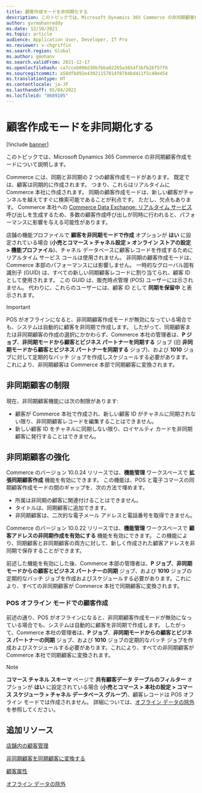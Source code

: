 ```yaml
---
title: 顧客作成モードを非同期化する
description: このトピックでは、Microsoft Dynamics 365 Commerce の非同期顧客作成モードについて説明します。
author: gvrmohanreddy
ms.date: 12/10/2021
ms.topic: article
audience: Application User, Developer, IT Pro
ms.reviewer: v-chgriffin
ms.search.region: Global
ms.author: gmohanv
ms.search.validFrom: 2021-12-17
ms.openlocfilehash: ca7cceb066d30b7bba82265a3654f3bfb26f57f6
ms.sourcegitcommit: a58dfb892e43921157014f0784bd411f5c40e454
ms.translationtype: HT
ms.contentlocale: ja-JP
ms.lasthandoff: 05/04/2022
ms.locfileid: "8689105"
---
```

# <a name="asynchronous-customer-creation-mode"></a>顧客作成モードを非同期化する

[!include [banner](includes/banner.md)]

このトピックでは、Microsoft Dynamics 365 Commerce の非同期顧客作成モードについて説明します。

Commerce には、同期と非同期の 2 つの顧客作成モードがあります。 既定では、顧客は同期的に作成されます。 つまり、これらはリアルタイムに Commerce 本社に作成されます。 同期の顧客作成モードは、新しい顧客がチャンネルを越えてすぐに検索可能であることが利点です。 ただし、欠点もあります。 Commerce 本社への [Commerce Data Exchange: リアルタイム サービス](dev-itpro/define-retail-channel-communications-cdx.md#realtime-service)呼び出しを生成するため、多数の顧客作成呼び出しが同時に行われると、パフォーマンスに影響を与える可能性があります。

店舗の機能プロファイルで **顧客を非同期モードで作成** オプションが **はい** に設定されている場合 (**小売とコマース \> チャネル設定 \> オンライン ストアの設定 \> 機能プロファイル**)、チャネル データベースに顧客レコードを作成するためにリアルタイム サービス コールは使用されません。 非同期の顧客作成モードは、Commerce 本部のパフォーマンスには影響しません。 一時的なグローバル固有識別子 (GUID) は、すべての新しい同期顧客レコードに割り当てられ、顧客 ID として使用されます。 この GUID は、販売時点管理 (POS) ユーザーには示されません。 代わりに、これらのユーザーには、顧客 ID として **同期を保留中** と表示されます。

> [!IMPORTANT]
> POS がオフラインになると、非同期顧客作成モードが無効になっている場合でも、システムは自動的に顧客を非同期で作成します。 したがって、同期顧客または非同期顧客の作成の選択にかかわらず、Commerce 本社の管理者は、**P ジョブ**、**非同期モードから顧客とビジネス パートナーを同期する** ジョブ (旧 **非同期モードから顧客とビジネス パートナーを同期する** ジョブ)、および **1010** ジョブに対して定期的なバッチ ジョブを作成しスケジュールする必要があります。これにより、非同期顧客は Commerce 本部で同期顧客に変換されます。

## <a name="async-customer-limitations"></a>非同期顧客の制限

現在、非同期顧客機能には次の制限があります:

- 顧客が Commerce 本社で作成され、新しい顧客 ID がチャネルに同期されない限り、非同期顧客レコードを編集することはできません。
- 新しい顧客 ID をチャネルに同期しない限り、ロイヤルティ カードを非同期顧客に発行することはできません。

## <a name="async-customer-enhancements"></a>非同期顧客の強化

Commerce のバージョン 10.0.24 リリースでは、**機能管理** ワークスペースで **拡張同期顧客作成** 機能を有効にできます。 この機能は、POS と電子コマースの同期顧客作成モードの間のギャップを、次の方法で埋めます。

- 所属は非同期の顧客に関連付けることはできません。
- タイトルは、同期顧客に追加できます。
- 非同期顧客は、二次的な電子メール アドレスと電話番号を取得できません。

Commerce のバージョン 10.0.22 リリースでは、**機能管理** ワークスペースで **顧客アドレスの非同期作成を有効にする** 機能を有効にできます。 この機能により、同期顧客と非同期顧客の両方に対して、新しく作成された顧客アドレスを非同期で保存することができます。

前述した機能を有効にした後、Commerce 本部の管理者は、**P ジョブ**、**非同期モードからの顧客とビジネス パートナーの同期** ジョブ、および **1010** ジョブの定期的なバッチ ジョブを作成およびスケジュールする必要があります。これにより、すべての非同期顧客が Commerce 本社で同期顧客に変換されます。

### <a name="customer-creation-in-pos-offline-mode"></a>POS オフライン モードでの顧客作成

前述の通り、POS がオフラインになると、非同期顧客作成モードが無効になっている場合でも、システムは自動的に顧客を非同期で作成します。 したがって、Commerce 本社の管理者は、**P ジョブ**、**非同期モードからの顧客とビジネス パートナーの同期** ジョブ、および **1010** ジョブの定期的なバッチ ジョブを作成およびスケジュールする必要があります。これにより、すべての非同期顧客が Commerce 本社で同期顧客に変換されます。

> [!NOTE]
> **コマース チャネル スキーマ** ページで **共有顧客データ テーブルのフィルター** オプションが **はい** に設定されている場合 (**小売とコマース \> 本社の設定 \> コマース スケジューラ \> チャネル データベース グループ**)、顧客レコードは POS オフライン モードでは作成されません。 詳細については、[オフライン データの除外](dev-itpro/implementation-considerations-cdx.md#offline-data-exclusion)を参照してください。

## <a name="additional-resources"></a>追加リソース

[店舗内の顧客管理](customer-mgmt-stores.md)

[非同期顧客を同期顧客に変換する](convert-async-to-sync.md)

[顧客属性](dev-itpro/customer-attributes.md)

[オフライン データの除外](dev-itpro/implementation-considerations-cdx.md#offline-data-exclusion)
